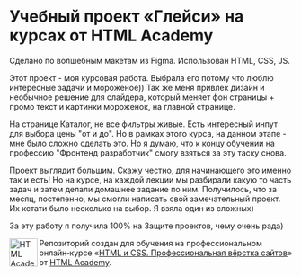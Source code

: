 # Учебный проект «Глейси» на курсах от HTML Academy

Сделано по волшебным макетам из Figma. Использован HTML, CSS, JS.

 Этот проект - моя курсовая работа. 
 Выбрала его потому что люблю интересные задачи и мороженое)) Так же меня привлек дизайн и необычное решение для слайдера, который меняет фон страницы + промо
текст и картинки мороженок, на главной странице.

 На странице Каталог, не все фильтры живые. Есть интересный инпут для выбора цены "от и до". Но в рамках этого курса, на данном этапе - мне было сложно сделать это. Но я думаю, что к концу обучении на профессию "Фронтенд разработчик" смогу взяться за эту таску снова.

  Проект выглядит большим. Скажу честно, для начинающего это именно так и есть! Но на курсе, на каждой лекции мы разбирали какую то часть задач и затем делали домашнее задание
 по ним. Получилось, что за месяц, постепенно, мы смогли написать свой замечательный проект. 
  Их кстати было несколько на выбор. Я взяла один из сложных)
 
 За эту работу я получила 100% на Защите проектов, чему очень рада)
 
<a href="https://htmlacademy.ru/intensive/htmlcss"><img align="left" width="50" height="50" alt="HTML Academy" src="https://up.htmlacademy.ru/static/img/intensive/htmlcss/logo-for-github-2.png"></a>

Репозиторий создан для обучения на профессиональном онлайн‑курсе «[HTML и CSS. Профессиональная вёрстка сайтов](https://htmlacademy.ru/intensive/htmlcss)» от [HTML Academy](https://htmlacademy.ru).
